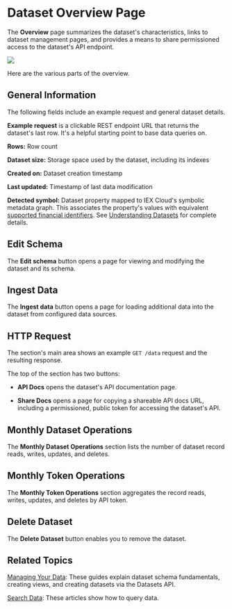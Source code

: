 # Dataset Overview Page

The **Overview** page summarizes the dataset's characteristics, links to dataset management pages, and provides a means to share permissioned access to the dataset's API endpoint.

![](./dataset-overview-page/dataset-overview-page.png)

Here are the various parts of the overview.

## General Information

The following fields include an example request and general dataset details.

**Example request** is a clickable REST endpoint URL that returns the dataset's last row. It's a helpful starting point to base data queries on.

**Rows:** Row count

**Dataset size:** Storage space used by the dataset, including its indexes

**Created on:** Dataset creation timestamp

**Last updated:** Timestamp of last data modification 

**Detected symbol:** Dataset property mapped to IEX Cloud's symbolic metadata graph. This associates the property's values with equivalent [supported financial identifiers](../reference/financial-identifiers.md). See [Understanding Datasets](../managing-your-data/understanding-datasets.md) for complete details.

## Edit Schema

The **Edit schema** button opens a page for viewing and modifying the dataset and its schema.

## Ingest Data

The **Ingest data** button opens a page for loading additional data into the dataset from configured data sources.

## HTTP Request

The section's main area shows an example `GET /data` request and the resulting response. 

The top of the section has two buttons:

- **API Docs** opens the dataset's API documentation page.

- **Share Docs** opens a page for copying a shareable API docs URL, including a permissioned, public token for accessing the dataset's API.

## Monthly Dataset Operations

The **Monthly Dataset Operations** section lists the number of dataset record reads, writes, updates, and deletes.

## Monthly Token Operations

The **Monthly Token Operations** section aggregates the record reads, writes, updates, and deletes by API token.

## Delete Dataset

The **Delete Dataset** button enables you to remove the dataset.

## Related Topics

[Managing Your Data](../managing-your-data.md): These guides explain dataset schema fundamentals, creating views, and creating datasets via the  Datasets API.

[Search Data](../interacting-with-your-data.md): These articles show how to query data.